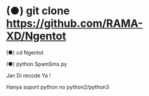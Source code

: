 # (●) git clone https://github.com/RAMA-XD/Ngentot

(●) cd Ngentot

(●) python SpamSms.py

Jan Di recode Ya !

Hanya suport python no python2/python3 

